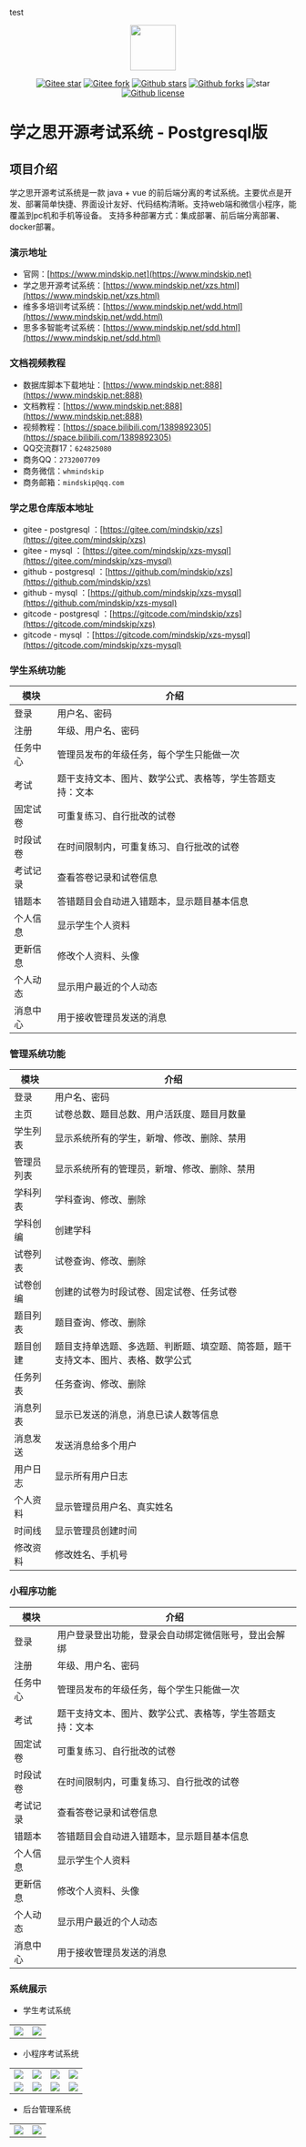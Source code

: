 <p>test</p>
<p></p>

<p align="center">
<a href="https://www.mindskip.net" target="_blank">
 <img src="https://www.mindskip.net/style/git/images/logo/1.png" height="80"/>
<a/>
</p>

<div align="center">

[![Gitee star](https://gitee.com/mindskip/xzs/badge/star.svg?theme=gvp)](https://gitee.com/mindskip/xzs) 
[![Gitee fork](https://gitee.com/mindskip/xzs/badge/fork.svg?theme=gvp)](https://gitee.com/mindskip/xzs)
[![Github stars](https://img.shields.io/github/stars/mindskip/xzs?logo=github)](https://github.com/mindskip/xzs) 
[![Github forks](https://img.shields.io/github/forks/mindskip/xzs?logo=github)](https://github.com/mindskip/xzs) 
![star](https://gitcode.com/mindskip/xzs/star/badge.svg)
[![Github license](https://img.shields.io/badge/license-AGPL-yellow)](https://gitee.com/mindskip/xzs/blob/master/LICENSE) 

</div>

# 学之思开源考试系统 - Postgresql版

## 项目介绍

学之思开源考试系统是一款 java + vue 的前后端分离的考试系统。主要优点是开发、部署简单快捷、界面设计友好、代码结构清晰。支持web端和微信小程序，能覆盖到pc机和手机等设备。
支持多种部署方式：集成部署、前后端分离部署、docker部署。

### 演示地址

* 官网：[https://www.mindskip.net](https://www.mindskip.net)
* 学之思开源考试系统：[https://www.mindskip.net/xzs.html](https://www.mindskip.net/xzs.html)
* 维多多培训考试系统：[https://www.mindskip.net/wdd.html](https://www.mindskip.net/wdd.html)
* 思多多智能考试系统：[https://www.mindskip.net/sdd.html](https://www.mindskip.net/sdd.html)

### 文档视频教程

* 数据库脚本下载地址：[https://www.mindskip.net:888](https://www.mindskip.net:888)
* 文档教程：[https://www.mindskip.net:888](https://www.mindskip.net:888)
* 视频教程：[https://space.bilibili.com/1389892305](https://space.bilibili.com/1389892305)
* QQ交流群17：`624825080`
* 商务QQ：`2732007709`
* 商务微信：`whmindskip`
* 商务邮箱：`mindskip@qq.com`

### 学之思仓库版本地址

* gitee - postgresql ：[https://gitee.com/mindskip/xzs](https://gitee.com/mindskip/xzs)
* gitee - mysql ：[https://gitee.com/mindskip/xzs-mysql](https://gitee.com/mindskip/xzs-mysql)
* github - postgresql ：[https://github.com/mindskip/xzs](https://github.com/mindskip/xzs)
* github - mysql ：[https://github.com/mindskip/xzs-mysql](https://github.com/mindskip/xzs-mysql)
* gitcode - postgresql ：[https://gitcode.com/mindskip/xzs](https://gitcode.com/mindskip/xzs)
* gitcode - mysql ：[https://gitcode.com/mindskip/xzs-mysql](https://gitcode.com/mindskip/xzs-mysql)


### 学生系统功能

|  模块   | 介绍  |
|  ----  | ----  |
| 登录  | 用户名、密码  |  
| 注册  | 年级、用户名、密码  |  
| 任务中心  | 管理员发布的年级任务，每个学生只能做一次  |  
| 考试  | 题干支持文本、图片、数学公式、表格等，学生答题支持：文本  |  
| 固定试卷  | 可重复练习、自行批改的试卷  |  
| 时段试卷  | 在时间限制内，可重复练习、自行批改的试卷  |  
| 考试记录  | 查看答卷记录和试卷信息  |  
| 错题本  | 答错题目会自动进入错题本，显示题目基本信息  |  
| 个人信息  | 显示学生个人资料  |  
| 更新信息  | 修改个人资料、头像  |  
| 个人动态  | 显示用户最近的个人动态  |  
| 消息中心  | 用于接收管理员发送的消息  |  

### 管理系统功能

|  模块   | 介绍  |
|  ----  | ----  |
| 登录  | 用户名、密码  |  
| 主页  | 试卷总数、题目总数、用户活跃度、题目月数量  |  
| 学生列表  | 显示系统所有的学生，新增、修改、删除、禁用  |  
| 管理员列表  | 显示系统所有的管理员，新增、修改、删除、禁用  |  
| 学科列表  | 学科查询、修改、删除  |  
| 学科创编  | 创建学科  |  
| 试卷列表  | 试卷查询、修改、删除  |  
| 试卷创编  | 创建的试卷为时段试卷、固定试卷、任务试卷  |  
| 题目列表  | 题目查询、修改、删除  |  
| 题目创建  | 题目支持单选题、多选题、判断题、填空题、简答题，题干支持文本、图片、表格、数学公式  |  
| 任务列表  | 任务查询、修改、删除  |  
| 消息列表  | 显示已发送的消息，消息已读人数等信息  |  
| 消息发送  | 发送消息给多个用户  |  
| 用户日志  | 显示所有用户日志  |  
| 个人资料  | 显示管理员用户名、真实姓名  |  
| 时间线  | 显示管理员创建时间  |  
| 修改资料  | 修改姓名、手机号  |  

### 小程序功能

|  模块   | 介绍  |
|  ----  | ----  |
| 登录  | 用户登录登出功能，登录会自动绑定微信账号，登出会解绑  |  
| 注册  | 年级、用户名、密码  |  
| 任务中心  | 管理员发布的年级任务，每个学生只能做一次  |  
| 考试  | 题干支持文本、图片、数学公式、表格等，学生答题支持：文本  |  
| 固定试卷  | 可重复练习、自行批改的试卷  |  
| 时段试卷  | 在时间限制内，可重复练习、自行批改的试卷  |  
| 考试记录  | 查看答卷记录和试卷信息  |  
| 错题本  | 答错题目会自动进入错题本，显示题目基本信息  |  
| 个人信息  | 显示学生个人资料  |  
| 更新信息  | 修改个人资料、头像  |  
| 个人动态  | 显示用户最近的个人动态  |  
| 消息中心  | 用于接收管理员发送的消息  |  

### 系统展示

* 学生考试系统
<table>
    <tr>
        <td><img src="https://www.mindskip.net/style/git/images/student/1.png"/></td>
        <td><img src="https://www.mindskip.net/style/git/images/student/2.png"/></td>
    </tr>
</table>

*  小程序考试系统
<table>
    <tr>
        <td><img src="https://www.mindskip.net/style/git/images/wx/student/1.png"/></td>
        <td><img src="https://www.mindskip.net/style/git/images/wx/student/2.png"/></td>
        <td><img src="https://www.mindskip.net/style/git/images/wx/student/3.png"/></td>
        <td><img src="https://www.mindskip.net/style/git/images/wx/student/4.png"/></td>
    </tr>
    <tr>
        <td><img src="https://www.mindskip.net/style/git/images/wx/student/5.png"/></td>
        <td><img src="https://www.mindskip.net/style/git/images/wx/student/8.png"/></td>
        <td><img src="https://www.mindskip.net/style/git/images/wx/student/6.png"/></td>
        <td><img src="https://www.mindskip.net/style/git/images/wx/student/7.png"/></td>
    </tr>
</table>

* 后台管理系统

<table>
    <tr>
        <td><img src="https://www.mindskip.net/style/git/images/admin/1.png"/></td>
        <td><img src="https://www.mindskip.net/style/git/images/admin/2.png"/></td>
    </tr>
</table>
